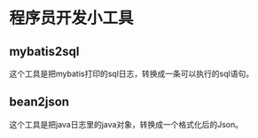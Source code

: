 # 程序员开发小工具


## mybatis2sql
这个工具是把mybatis打印的sql日志，转换成一条可以执行的sql语句。

## bean2json
这个工具是把java日志里的java对象，转换成一个格式化后的Json。
